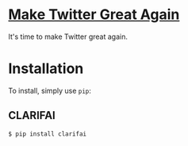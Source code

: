 # <a href="maketwittergreatagain.com">Make Twitter Great Again</a>
It's time to make Twitter great again.

# Installation
To install, simply use `pip`:

## CLARIFAI
```bash
$ pip install clarifai
```
